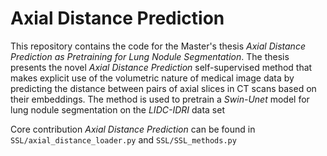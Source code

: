 # Axial Distance Prediction

This repository contains the code for the Master's thesis _Axial Distance Prediction as Pretraining for Lung Nodule Segmentation_. The thesis presents the novel _Axial Distance Prediction_ self-supervised method that makes explicit use of the volumetric nature of medical image data by predicting the distance between pairs of axial slices in CT scans based on their embeddings. The method is used to pretrain a _Swin-Unet_ model for lung nodule segmentation on the _LIDC-IDRI_ data set

Core contribution _Axial Distance Prediction_ can be found in `SSL/axial_distance_loader.py` and `SSL/SSL_methods.py`


